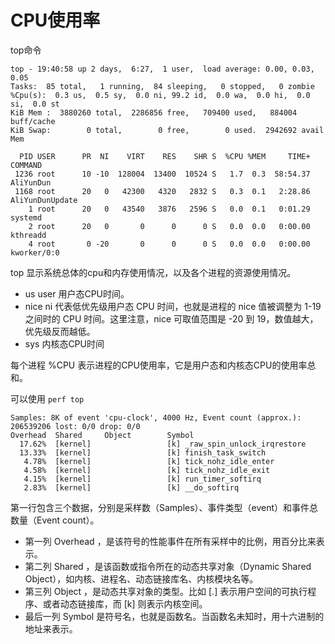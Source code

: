 
# CPU使用率
top命令
```shell
top - 19:40:58 up 2 days,  6:27,  1 user,  load average: 0.00, 0.03, 0.05
Tasks:  85 total,   1 running,  84 sleeping,   0 stopped,   0 zombie
%Cpu(s):  0.3 us,  0.5 sy,  0.0 ni, 99.2 id,  0.0 wa,  0.0 hi,  0.0 si,  0.0 st
KiB Mem :  3880260 total,  2286856 free,   709400 used,   884004 buff/cache
KiB Swap:        0 total,        0 free,        0 used.  2942692 avail Mem

  PID USER      PR  NI    VIRT    RES    SHR S  %CPU %MEM     TIME+ COMMAND
 1236 root      10 -10  128004  13400  10524 S   1.7  0.3  58:54.37 AliYunDun
 1168 root      20   0   42300   4320   2832 S   0.3  0.1   2:28.86 AliYunDunUpdate
    1 root      20   0   43540   3876   2596 S   0.0  0.1   0:01.29 systemd
    2 root      20   0       0      0      0 S   0.0  0.0   0:00.00 kthreadd
    4 root       0 -20       0      0      0 S   0.0  0.0   0:00.00 kworker/0:0
```
top 显示系统总体的cpu和内存使用情况，以及各个进程的资源使用情况。
- us user 用户态CPU时间。
- nice ni 代表低优先级用户态 CPU 时间，也就是进程的 nice 值被调整为 1-19 之间时的 CPU 时间。这里注意，nice 可取值范围是 -20 到 19，数值越大，优先级反而越低。
- sys 内核态CPU时间

每个进程 %CPU 表示进程的CPU使用率，它是用户态和内核态CPU的使用率总和。

可以使用 `perf top`

```shell
Samples: 8K of event 'cpu-clock', 4000 Hz, Event count (approx.): 206539206 lost: 0/0 drop: 0/0
Overhead  Shared     Object        Symbol
  17.62%  [kernel]                 [k] _raw_spin_unlock_irqrestore
  13.33%  [kernel]                 [k] finish_task_switch
   4.78%  [kernel]                 [k] tick_nohz_idle_enter
   4.58%  [kernel]                 [k] tick_nohz_idle_exit
   4.15%  [kernel]                 [k] run_timer_softirq
   2.83%  [kernel]                 [k] __do_softirq
```

第一行包含三个数据，分别是采样数（Samples）、事件类型（event）和事件总数量（Event count）。

- 第一列 Overhead ，是该符号的性能事件在所有采样中的比例，用百分比来表示。
- 第二列 Shared ，是该函数或指令所在的动态共享对象（Dynamic Shared Object），如内核、进程名、动态链接库名、内核模块名等。
- 第三列 Object ，是动态共享对象的类型。比如 [.] 表示用户空间的可执行程序、或者动态链接库，而 [k] 则表示内核空间。
- 最后一列 Symbol 是符号名，也就是函数名。当函数名未知时，用十六进制的地址来表示。


